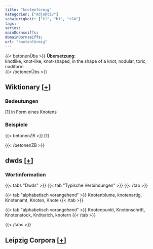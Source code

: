 ```yaml
---
title: "knotenförmig"
kategorien: ["Adjektiv"]
schwierigkeit: ["k1", "h1", "r24"]
tags:
series:
mainDornseiffs:
domainDornseiffs:
url: "knotenförmig"
---
```


{{< betonenÜbs >}}
**Übersetzung:**  
knotlike, knot-like, knot-shaped, in the shape of a knot, nodular, toric, nodiform  
{{< /betonenÜbs >}}

## Wiktionary [[+](https://de.wiktionary.org/wiki/knotenförmig)]

### Bedeutungen
[1] in Form eines Knotens  

### Beispiele
{{< betonenZB >}}
[1]  

{{< /betonenZB >}}


## dwds [[+](https://www.dwds.de/wb/knotenförmig)]

### Wortinformation
{{< tabs "Dwds" >}}
{{< tab "Typische Verbindungen" >}}
{{< /tab >}}

{{< tab "alphabetisch vorangehend" >}}
Knotenblume, knotenartig, Knotenamt, Knoten, Knote
{{< /tab >}}

{{< tab "alphabetisch vorangehend" >}}
Knotenpunkt, Knotenschrift, Knotenstock, Knöterich, knotern
{{< /tab >}}

{{< /tabs >}}

## Leipzig Corpora [[+](https://corpora.uni-leipzig.de/en/res?word=knotenförmig&corpusId=deu_newscrawl-public_2018)]

